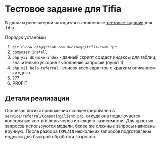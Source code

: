 Тестовое задание для Tifia
==========================

В данном репозитории находится выполненное [тестовое задание](https://bitbucket.org/alexgutnik/test-task/src/master/)
для Tifia.

Порядок установки
1. `git clone git@github.com:dwdraugr/tifia-task.git`
1. `composer install`   
1. `php yii db/make-index` - данный скрипт создаст индексы для таблиц, значительно ускорив выполнение запросов (пункт 1)
1. `php yii help referral` - список всех скриптов с кратким описанием каждого
1. ???
1. PROFIT

## Детали реализации

Основная логика приложения сконцентрированна в `service/referral/ComputingClient.php`, откуда она подключается консольные контроллеры через инъекцию зависимости.
Для простых запросов используются модели, более же сложные запросы написаны вручную.
После разбора `EXPLAIN` нескольких запросов подготовлены индексы для быстрой обработки запросов.
